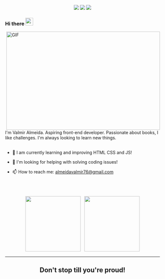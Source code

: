 <div align="center">
 
   <a href="https://www.instagram.com/valmir_almeida__/" target="_blank"><img src="https://img.shields.io/badge/-Instagram-%23E4405F?style=for-the-badge&logo=instagram&logoColor=white" target="_blank"></a>
 <a href = "mailto:almeidavalmir76@gmail.com"><img src="https://img.shields.io/badge/-Gmail-%23333?style=for-the-badge&logo=gmail&logoColor=white" target="_blank"></a>
 <a href="https://github.com/valmir1227?tab=followers" target="_blank"><img src="https://img.shields.io/github/followers/valmir1227?style=for-the-badge"></a>
</div>


### Hi there <img src="https://media.giphy.com/media/hvRJCLFzcasrR4ia7z/giphy.gif" width="25px">


<img align="right" alt="GIF" src="https://raw.githubusercontent.com/abhisheknaiidu/abhisheknaiidu/master/code.gif" width="500" height="320" />

<br/>
I'm Valmir Almeida. Aspiring front-end developer. Passionate about books, I like challenges. I'm always looking to learn new things.
<br/>


<br>


- 🔭 I am currently learning and improving HTML CSS and JS!


- 🤔 I'm looking for helping with solving coding issues!


- 📫 How to reach me: almeidavalmir76@gmail.com

<br/>


<br/>

<br/>


 <div align="center">
   
 </div>
 
 <div  align="center">
 <a href="https://github.com/valmir1227"></a>
     <img height="180em" src="https://github-readme-stats.vercel.app/api?username=valmir1227&hide_border=true&show_icons=true&theme=github_dark&include_all_commits=true&count_private=true"/> &nbsp;
     <img height="180em" src="https://github-readme-stats.vercel.app/api/top-langs/?username=valmir1227&layout=compact&count_private=true&hide_border=true&theme=github_dark&show_icons=true">
</div>

------------
<h2 align="center">
Don't stop till you're proud!</h2>
